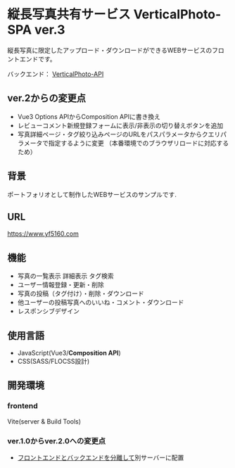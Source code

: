# 縦長写真共有サービス VerticalPhoto-SPA ver.3
縦長写真に限定したアップロード・ダウンロードができるWEBサービスのフロントエンドです。

バックエンド：
[VerticalPhoto-API](https://github.com/fujita615/VerticalPhoto-API)
## ver.2からの変更点
 - Vue3 Options APIからComposition APIに書き換え
 - レビューコメント新規登録フォームに表示/非表示の切り替えボタンを追加
 - 写真詳細ページ・タグ絞り込みページのURLをパスパラメータからクエリパラメータで指定するように変更
 （本番環境でのブラウザリロードに対応するため）

## 背景
ポートフォリオとして制作したWEBサービスのサンプルです.

## URL
https://www.yf5160.com

## 機能
- 写真の一覧表示 詳細表示 タグ検索 
- ユーザー情報登録・更新・削除
- 写真の投稿（タグ付け）・削除・ダウンロード
- 他ユーザーの投稿写真へのいいね・コメント・ダウンロード
- レスポンシブデザイン

## 使用言語
- JavaScript(Vue3/__Composition API__)
- CSS(SASS/FLOCSS設計)

## 開発環境
### frontend
 Vite(server & Build Tools)

### ver.1.0からver.2.0への変更点
- [フロントエンドとバックエンドを分離して](https://github.com/fujita615/VerticalPhoto-API/tree/version-01/work/vertical/resources/js)別サーバーに配置